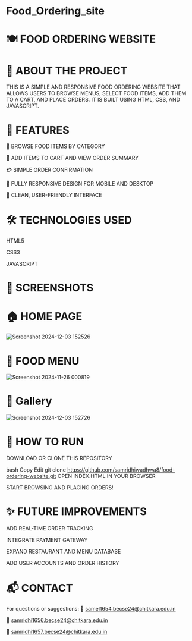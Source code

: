 # Food_Ordering_site
# 🍽️ FOOD ORDERING WEBSITE
# 📖 ABOUT THE PROJECT
THIS IS A SIMPLE AND RESPONSIVE FOOD ORDERING WEBSITE THAT ALLOWS USERS TO BROWSE MENUS, SELECT FOOD ITEMS, ADD THEM TO A CART, AND PLACE ORDERS. IT IS BUILT USING HTML, CSS, AND JAVASCRIPT.

# 🚀 FEATURES
🍕 BROWSE FOOD ITEMS BY CATEGORY

📝 ADD ITEMS TO CART AND VIEW ORDER SUMMARY

💳 SIMPLE ORDER CONFIRMATION

📱 FULLY RESPONSIVE DESIGN FOR MOBILE AND DESKTOP

🎨 CLEAN, USER-FRIENDLY INTERFACE

# 🛠️ TECHNOLOGIES USED
HTML5

CSS3

JAVASCRIPT

# 📸 SCREENSHOTS
# 🏠 HOME PAGE
![Screenshot 2024-12-03 152526](https://github.com/user-attachments/assets/aaafa97c-513a-4899-a217-929fbe665b17)
# 🍔 FOOD MENU
![Screenshot 2024-11-26 000819](https://github.com/user-attachments/assets/2a857b65-4d8e-482c-9d46-db17c220c4ac)

# 🛒 Gallery
![Screenshot 2024-12-03 152726](https://github.com/user-attachments/assets/d83332f3-3c2a-4906-b79e-13413e2dcdda)

# 📂 HOW TO RUN
DOWNLOAD OR CLONE THIS REPOSITORY

bash
Copy
Edit
git clone https://github.com/samridhiwadhwa8/food-ordering-website.git
OPEN INDEX.HTML IN YOUR BROWSER

START BROWSING AND PLACING ORDERS!

# ✨ FUTURE IMPROVEMENTS
ADD REAL-TIME ORDER TRACKING

INTEGRATE PAYMENT GATEWAY

EXPAND RESTAURANT AND MENU DATABASE

ADD USER ACCOUNTS AND ORDER HISTORY

# 📬 CONTACT
For questions or suggestions:
📧 samel1654.becse24@chitkara.edu.in


📧 samridhi1656.becse24@chitkara.edu.in


📧 samridhi1657.becse24@chitkara.edu.in
